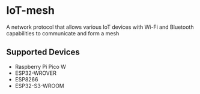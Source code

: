 # IoT-mesh
A network protocol that allows various IoT devices with Wi-Fi and Bluetooth capabilities to communicate and form a mesh

## Supported Devices
- Raspberry Pi Pico W
- ESP32-WROVER
- ESP8266 
- ESP32-S3-WROOM


